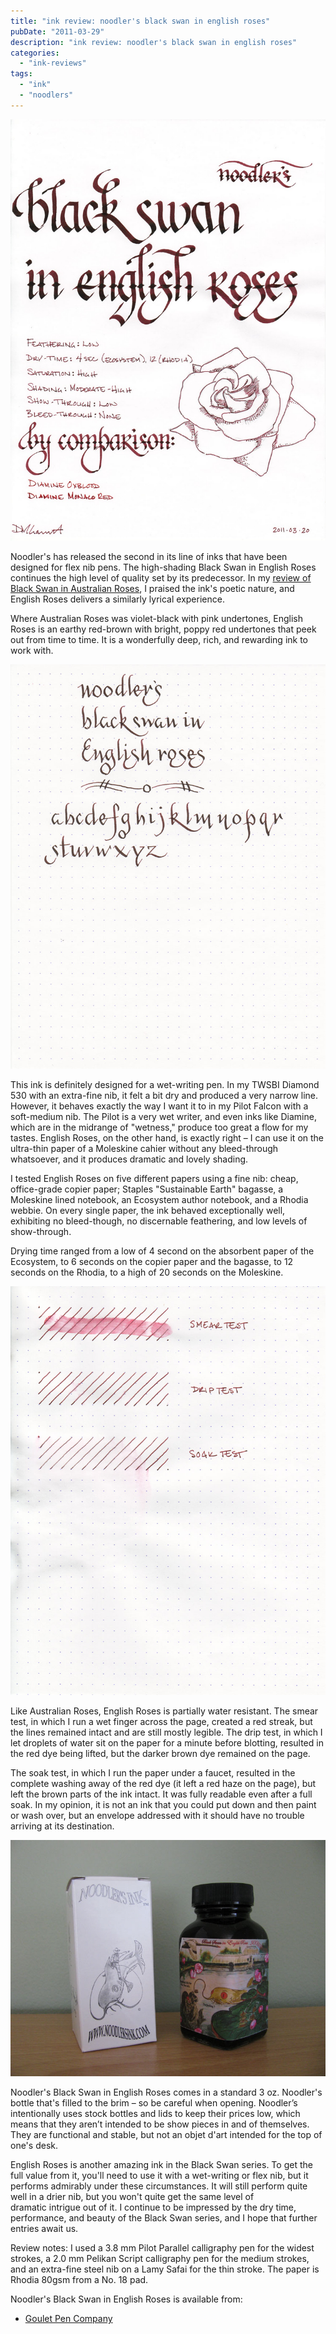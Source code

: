 ```yaml
---
title: "ink review: noodler's black swan in english roses"
pubDate: "2011-03-29"
description: "ink review: noodler's black swan in english roses"
categories:
  - "ink-reviews"
tags:
  - "ink"
  - "noodlers"
---
```


![](noodlers-english-roses.jpg)

Noodler's has released the second in its line of inks that have been designed for flex nib pens. The high-shading Black Swan in English Roses continues the high level of quality set by its predecessor. In my [review of Black Swan in Australian Roses](/blog/2010/11/30/ink-review-noodlers-black-swan-in-australian-roses/), I praised the ink's poetic nature, and English Roses delivers a similarly lyrical experience.

Where Australian Roses was violet-black with pink undertones, English Roses is an earthy red-brown with bright, poppy red undertones that peek out from time to time. It is a wonderfully deep, rich, and rewarding ink to work with.

![Flex nib sample written with a Noodler's Flex Nib pen](noodlers-english-roses-flex-nib.jpg)

This ink is definitely designed for a wet-writing pen. In my TWSBI Diamond 530 with an extra-fine nib, it felt a bit dry and produced a very narrow line. However, it behaves exactly the way I want it to in my Pilot Falcon with a soft-medium nib. The Pilot is a very wet writer, and even inks like Diamine, which are in the midrange of "wetness," produce too great a flow for my tastes. English Roses, on the other hand, is exactly right – I can use it on the ultra-thin paper of a Moleskine cahier without any bleed-through whatsoever, and it produces dramatic and lovely shading.

I tested English Roses on five different papers using a fine nib: cheap, office-grade copier paper; Staples "Sustainable Earth" bagasse, a Moleskine lined notebook, an Ecosystem author notebook, and a Rhodia webbie. On every single paper, the ink behaved exceptionally well, exhibiting no bleed-though, no discernable feathering, and low levels of show-through.

Drying time ranged from a low of 4 second on the absorbent paper of the Ecosystem, to 6 seconds on the copier paper and the bagasse, to 12 seconds on the Rhodia, to a high of 20 seconds on the Moleskine.

![](noodlers-english-roses-water-test.jpg)

Like Australian Roses, English Roses is partially water resistant. The smear test, in which I run a wet finger across the page, created a red streak, but the lines remained intact and are still mostly legible. The drip test, in which I let droplets of water sit on the paper for a minute before blotting, resulted in the red dye being lifted, but the darker brown dye remained on the page.

The soak test, in which I run the paper under a faucet, resulted in the complete washing away of the red dye (it left a red haze on the page), but left the brown parts of the ink intact. It was fully readable even after a full soak. In my opinion, it is not an ink that you could put down and then paint or wash over, but an envelope addressed with it should have no trouble arriving at its destination.

![](noodlers-english-roses-bottle.jpg)

Noodler's Black Swan in English Roses comes in a standard 3 oz. Noodler's bottle that's filled to the brim – so be careful when opening. Noodler’s intentionally uses stock bottles and lids to keep their prices low, which means that they aren’t intended to be show pieces in and of themselves. They are functional and stable, but not an objet d'art intended for the top of one's desk.

English Roses is another amazing ink in the Black Swan series. To get the full value from it, you'll need to use it with a wet-writing or flex nib, but it performs admirably under these circumstances. It will still perform quite well in a drier nib, but you won't quite get the same level of dramatic intrigue out of it. I continue to be impressed by the dry time, performance, and beauty of the Black Swan series, and I hope that further entries await us.

Review notes: I used a 3.8 mm Pilot Parallel calligraphy pen for the widest strokes, a 2.0 mm Pelikan Script calligraphy pen for the medium strokes, and an extra-fine steel nib on a Lamy Safai for the thin stroke. The paper is Rhodia 80gsm from a No. 18 pad.

Noodler's Black Swan in English Roses is available from:

- [Goulet Pen Company](http://www.gouletpens.com/Noodler_s_Ink_Black_Swan_in_English_Roses_p/n19037.htm)

